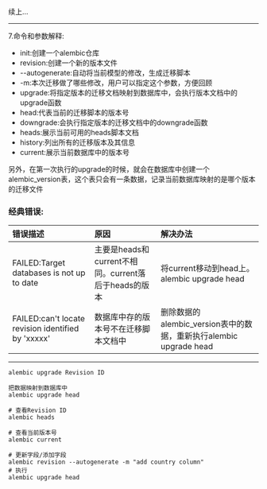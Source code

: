 续上...

---

7.命令和参数解释:

* init:创建一个alembic仓库
* revision:创建一个新的版本文件
* --autogenerate:自动将当前模型的修改，生成迁移脚本
* -m:本次迁移做了哪些修改，用户可以指定这个参数，方便回顾
* upgrade:将指定版本的迁移文档映射到数据库中，会执行版本文档中的upgrade函数
* head:代表当前的迁移脚本的版本号
* downgrade:会执行指定版本的迁移文档中的downgrade函数
* heads:展示当前可用的heads脚本文档
* history:列出所有的迁移版本及其信息
* current:展示当前数据库中的版本号

另外，在第一次执行的upgrade的时候，就会在数据库中创建一个alembic\_version表，这个表只会有一条数据，记录当前数据库映射的是哪个版本的迁移文件

### 经典错误:

| 错误描述 | 原因 | 解决办法 |
| :--- | :--- | :--- |
| FAILED:Target databases is not up to date | 主要是heads和current不相同。current落后于heads的版本 | 将current移动到head上。alembic upgrade head |
| FAILED:can't locate revision identified by 'xxxxx' | 数据库中存的版本号不在迁移脚本文档中 | 删除数据的alembic\_version表中的数据，重新执行alembic upgrade head |

---

```
alembic upgrade Revision ID

把数据映射到数据库中
alembic upgrade head

# 查看Revision ID
alembic heads

# 查看当前版本号
alembic current

# 更新字段/添加字段
alembic revision --autogenerate -m "add country column"
# 执行
alembic upgrade head
```




